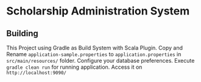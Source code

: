 # Scholarship Administration System

## Building
This Project using Gradle as Build System with Scala Plugin. 
Copy and Rename `application-sample.properties` to `application.properties` in `src/main/resources/` folder.
Configure your database preferences.
Execute `gradle clean run` for running application. Access it on `http://localhost:9090/`


